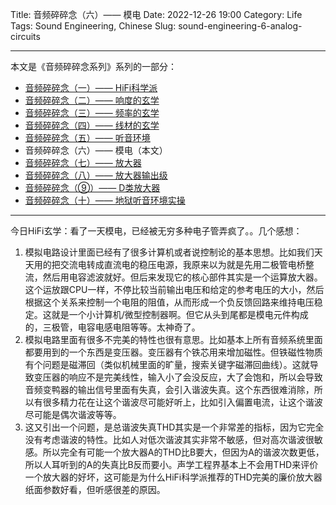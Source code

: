 Title: 音频碎碎念（六）—— 模电
Date: 2022-12-26 19:00
Category: Life
Tags: Sound Engineering, Chinese
Slug: sound-engineering-6-analog-circuits


---

本文是《音频碎碎念系列》系列的一部分：

* [音频碎碎念（一）—— HiFi科学派](/sound-engineering-1-scientific-hifi.html)
* [音频碎碎念（二）—— 响度的玄学](/sound-engineering-2-loudness.html)
* [音频碎碎念（三）—— 频率的玄学](/sound-engineering-3-frequency.html)
* [音频碎碎念（四）—— 线材的玄学](/sound-engineering-4-cables.html)
* [音频碎碎念（五）—— 听音环境](/sound-engineering-5-environment.html)
* 音频碎碎念（六）—— 模电（本文）
* [音频碎碎念（七）—— 放大器](/sound-engineering-7-amplifiers.html)
* [音频碎碎念（八）—— 放大器输出级](/sound-engineering-8-amp-output-stage.html)
* [音频碎碎念（⑨）—— D类放大器](/sound-engineering-9-class-d-amp.html)
* [音频碎碎念（十）—— 地狱听音环境实操](/sound-engineering-10-real-example.html)

---

今日HiFi玄学：看了一天模电，已经被无穷多种电子管弄疯了。。几个感想：

1. 模拟电路设计里面已经有了很多计算机或者说控制论的基本思想。比如我们天天用的把交流电转成直流电的稳压电源，我原来以为就是先用二极管电桥整流，然后用电容滤波就好。但后来发现它的核心部件其实是一个运算放大器。这个运放跟CPU一样，不停比较当前输出电压和给定的参考电压的大小，然后根据这个关系来控制一个电阻的阻值，从而形成一个负反馈回路来维持电压稳定。这就是一个小计算机/微型控制器啊。但它从头到尾都是模电元件构成的，三极管，电容电感电阻等等。太神奇了。
2. 模拟电路里面有很多不完美的特性也很有意思。比如基本上所有音频系统里面都要用到的一个东西是变压器。变压器有个铁芯用来增加磁性。但铁磁性物质有个问题是磁滞回（类似机械里面的旷量，搜索关键字磁滞回曲线）。这就导致变压器的响应不是完美线性，输入小了会没反应，大了会饱和，所以会导致音频变鸭器的输出信号里面有失真，会引入谐波失真。这个东西很难消除，所以有很多精力花在让这个谐波尽可能好听上，比如引入偏置电流，让这个谐波尽可能是偶次谐波等等。
3. 这又引出一个问题，是总谐波失真THD其实是一个非常差的指标，因为它完全没有考虑谐波的特性。比如人对低次谐波其实非常不敏感，但对高次谐波很敏感。所以完全有可能一个放大器A的THD比B要大，但因为A的谐波次数更低，所以人耳听到的A的失真比B反而要小。声学工程界基本上不会用THD来评价一个放大器的好坏，这可能是为什么HiFi科学派推荐的THD完美的廉价放大器纸面参数好看，但听感很差的原因。
